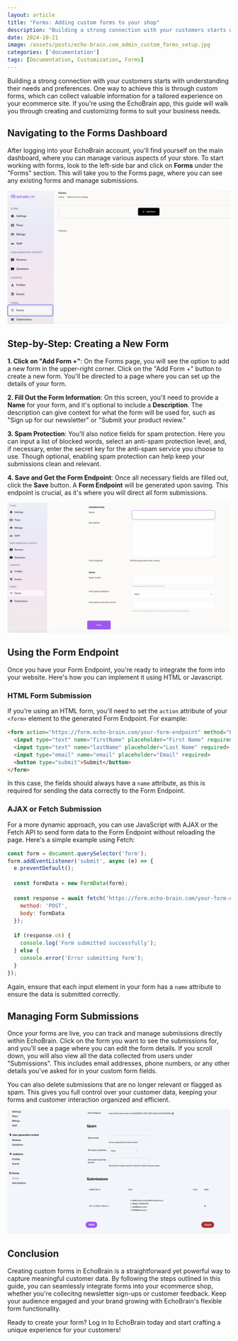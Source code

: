 ```yaml
---
layout: article
title: "Forms: Adding custom forms to your shop"
description: "Building a strong connection with your customers starts with understanding their needs and preferences. One way to achieve this is through custom forms, which can collect valuable information for a tailored experience on your ecommerce site. If you’re using the EchoBrain app, this guide will walk you through creating and customizing forms to suit your business needs."
date: 2024-10-21
image: /assets/posts/echo-brain.com_admin_custom_forms_setup.jpg
categories: ['documentation']
tags: [Documentation, Customization, Forms]
---
```


Building a strong connection with your customers starts with understanding their needs and preferences. One way to achieve this is through custom forms, which can collect valuable information for a tailored experience on your ecommerce site. If you're using the EchoBrain app, this guide will walk you through creating and customizing forms to suit your business needs.

## Navigating to the Forms Dashboard
After logging into your EchoBrain account, you'll find yourself on the main dashboard, where you can manage various aspects of your store. To start working with forms, look to the left-side bar and click on **Forms** under the "Forms" section. This will take you to the Forms page, where you can see any existing forms and manage submissions.

![EchoBrain forms dashboard](/assets/posts/echobrain_dashboard_forms.jpg)

## Step-by-Step: Creating a New Form
**1. Click on "Add Form +"**: On the Forms page, you will see the option to add a new form in the upper-right corner. Click on the "Add Form +" button to create a new form. You'll be directed to a page where you can set up the details of your form.

**2. Fill Out the Form Information**: On this screen, you'll need to provide a **Name** for your form, and it's optional to include a **Description**. The description can give context for what the form will be used for, such as "Sign up for our newsletter" or "Submit your product review."

**3. Spam Protection**: You'll also notice fields for spam protection. Here you can input a list of blocked words, select an anti-spam protection level, and, if necessary, enter the secret key for the anti-spam service you choose to use. Though optional, enabling spam protection can help keep your submissions clean and relevant.

**4. Save and Get the Form Endpoint**: Once all necessary fields are filled out, click the **Save** button. A **Form Endpoint** will be generated upon saving. This endpoint is crucial, as it's where you will direct all form submissions.

![Create a new form with EchoBrain](/assets/posts/echobrain_dashboard_create_form.jpg)


## Using the Form Endpoint
Once you have your Form Endpoint, you're ready to integrate the form into your website. Here's how you can implement it using HTML or Javascript.

### HTML Form Submission
If you're using an HTML form, you'll need to set the `action` attribute of your `<form>` element to the generated Form Endpoint. For example:

```html
<form action="https://form.echo-brain.com/your-form-endpoint" method="POST" enctype="multipart/form-data">
  <input type="text" name="firstName" placeholder="First Name" required>
  <input type="text" name="lastName" placeholder="Last Name" required>
  <input type="email" name="email" placeholder="Email" required>
  <button type="submit">Submit</button>
</form>
```
In this case, the fields should always have a `name` attribute, as this is required for sending the data correctly to the Form Endpoint.

### AJAX or Fetch Submission
For a more dynamic approach, you can use JavaScript with AJAX or the Fetch API to send form data to the Form Endpoint without reloading the page. Here's a simple example using Fetch:

```javascript
const form = document.querySelector('form');
form.addEventListener('submit', async (e) => {
  e.preventDefault();

  const formData = new FormData(form);

  const response = await fetch('https://form.echo-brain.com/your-form-endpoint', {
    method: 'POST',
    body: formData
  });

  if (response.ok) {
    console.log('Form submitted successfully');
  } else {
    console.error('Error submitting form');
  }
});
```

Again, ensure that each input element in your form has a `name` attribute to ensure the data is submitted correctly.

## Managing Form Submissions
Once your forms are live, you can track and manage submissions directly within EchoBrain. Click on the form you want to see the submissions for, and you'll see a page where you can edit the form details. If you scroll down, you will also view all the data collected from users under "Submissions". This includes email addresses, phone numbers, or any other details you've asked for in your custom form fields.

You can also delete submissions that are no longer relevant or flagged as spam. This gives you full control over your customer data, keeping your forms and customer interaction organized and efficient.

![Manage form submissions on EchoBrain](/assets/posts/echo-brain.com_admin_form_submissions.jpg)

## Conclusion
Creating custom forms in EchoBrain is a straightforward yet powerful way to capture meaningful customer data. By following the steps outlined in this guide, you can seamlessly integrate forms into your ecommerce shop, whether you're collecitng newsletter sign-ups or customer feedback. Keep your audience engaged and your brand growing with EchoBrain's flexible form functionality.

Ready to create your form? Log in to EchoBrain today and start crafting a unique experience for your customers!
